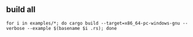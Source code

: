 ## build all

`for i in examples/*; do cargo build --target=x86_64-pc-windows-gnu --verbose --example $(basename $i .rs); done`
